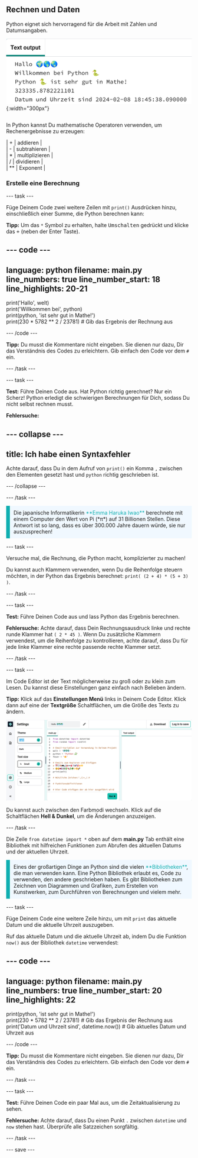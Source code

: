 ## Rechnen und Daten

<div style="display: flex; flex-wrap: wrap">
<div style="flex-basis: 200px; flex-grow: 1; margin-right: 15px;">
Python eignet sich hervorragend für die Arbeit mit Zahlen und Datumsangaben.
</div>
<div>

![Der Textausgabebereich mit fünf Zeilen, die neue Rechnungs- und aktuelle Datumsausgaben anzeigen.](images/sums_dates.png){:width="300px"} 

</div>
</div>

In Python kannst Du mathematische Operatoren verwenden, um Rechenergebnisse zu erzeugen:

| + | addieren |   
| - | subtrahieren |   
| * | multiplizieren |   
| / | dividieren |   
| ** | Exponent |

### Erstelle eine Berechnung

--- task ---

Füge Deinem Code zwei weitere Zeilen mit `print()` Ausdrücken hinzu, einschließlich einer Summe, die Python berechnen kann:

**Tipp:** Um das `*` Symbol zu erhalten, halte <kbd>Umschalten</kbd> gedrückt und klicke das <kbd>+</kbd> (neben der Enter Taste).

--- code ---
---
language: python filename: main.py line_numbers: true line_number_start: 18
line_highlights: 20-21
---

print('Hallo', welt)   
print('Willkommen bei', python)   
print(python, 'ist sehr gut in Mathe!')   
print(230 * 5782 ** 2 / 23781)  # Gib das Ergebnis der Rechnung aus

--- /code ---

**Tipp:** Du musst die Kommentare nicht eingeben. Sie dienen nur dazu, Dir das Verständnis des Codes zu erleichtern. Gib einfach den Code vor dem `#` ein.

--- /task ---

--- task ---

**Test:** Führe Deinen Code aus. Hat Python richtig gerechnet? Nur ein Scherz! Python erledigt die schwierigen Berechnungen für Dich, sodass Du nicht selbst rechnen musst.

**Fehlersuche:**

--- collapse ---
---
title: Ich habe einen Syntaxfehler
---

Achte darauf, dass Du in dem Aufruf von `print()` ein Komma `,` zwischen den Elementen gesetzt hast und `python` richtig geschrieben ist.

--- /collapse ---

--- /task ---

<p style="border-left: solid; border-width:10px; border-color: #0faeb0; background-color: aliceblue; padding: 10px;">
Die japanische Informatikerin <span style="color: #0faeb0">**Emma Haruka Iwao**</span> berechnete mit einem Computer den Wert von Pi (*π*) auf 31 Billionen Stellen. Diese Antwort ist so lang, dass es über 300.000 Jahre dauern würde, sie nur auszusprechen! 
</p>

--- task ---

Versuche mal, die Rechnung, die Python macht, komplizierter zu machen!

Du kannst auch Klammern verwenden, wenn Du die Reihenfolge steuern möchten, in der Python das Ergebnis berechnet: `print( (2 + 4) * (5 + 3) )`.

--- /task ---

--- task ---

**Test:** Führe Deinen Code aus und lass Python das Ergebnis berechnen.

**Fehlersuche:** Achte darauf, dass Dein Rechnungsausdruck linke und rechte runde Klammer hat `( 2 * 45 )`. Wenn Du zusätzliche Klammern verwendest, um die Reihenfolge zu kontrollieren, achte darauf, dass Du für jede linke Klammer eine rechte passende rechte Klammer setzt.

--- /task ---

--- task ---

Im Code Editor ist der Text möglicherweise zu groß oder zu klein zum Lesen. Du kannst diese Einstellungen ganz einfach nach Belieben ändern.

**Tipp:** Klick auf das **Einstellungen Menü**  links in Deinem Code Editor. Klick dann auf eine der **Textgröße** Schaltflächen, um die Größe des Texts zu ändern.

![Der Code Editor mit Einstellungen Menü aufgeklappt, um die Optionen Farbmodus und Textgröße anzuzeigen.](images/full_screen.png)

Du kannst auch zwischen den Farbmodi wechseln. Klick auf die Schaltflächen **Hell & Dunkel**, um die Änderungen anzuzeigen.

--- /task ---

Die Zeile `from datetime import *` oben auf dem **main.py** Tab enthält eine Bibliothek mit hilfreichen Funktionen zum Abrufen des aktuellen Datums und der aktuellen Uhrzeit.

<p style="border-left: solid; border-width:10px; border-color: #0faeb0; background-color: aliceblue; padding: 10px;">
Eines der großartigen Dinge an Python sind die vielen <span style="color: #0faeb0">**Bibliotheken**</span>, die man verwenden kann. Eine Python Bibliothek erlaubt es, Code zu verwenden, den andere geschrieben haben. Es gibt Bibliotheken zum Zeichnen von Diagrammen und Grafiken, zum Erstellen von Kunstwerken, zum Durchführen von Berechnungen und vielem mehr.
</p>

--- task ---

Füge Deinem Code eine weitere Zeile hinzu, um mit `print` das aktuelle Datum und die aktuelle Uhrzeit auszugeben.

Ruf das aktuelle Datum und die aktuelle Uhrzeit ab, indem Du die Funktion `now()` aus der Bibliothek `datetime` verwendest:

--- code ---
---
language: python filename: main.py line_numbers: true line_number_start: 20
line_highlights: 22
---

print(python, 'ist sehr gut in Mathe!')    
print(230 * 5782 ** 2 / 23781)  # Gib das Ergebnis der Rechnung aus     
print('Datum und Uhrzeit sind', datetime.now())  # Gib aktuelles Datum und Uhrzeit aus

--- /code ---

**Tipp:** Du musst die Kommentare nicht eingeben. Sie dienen nur dazu, Dir das Verständnis des Codes zu erleichtern. Gib einfach den Code vor dem `#` ein.

--- /task ---

--- task ---

**Test:** Führe Deinen Code ein paar Mal aus, um die Zeitaktualisierung zu sehen.

**Fehlersuche:** Achte darauf, dass Du einen Punkt `.` zwischen `datetime` und `now` stehen hast. Überprüfe alle Satzzeichen sorgfältig.

--- /task ---

--- save ---
